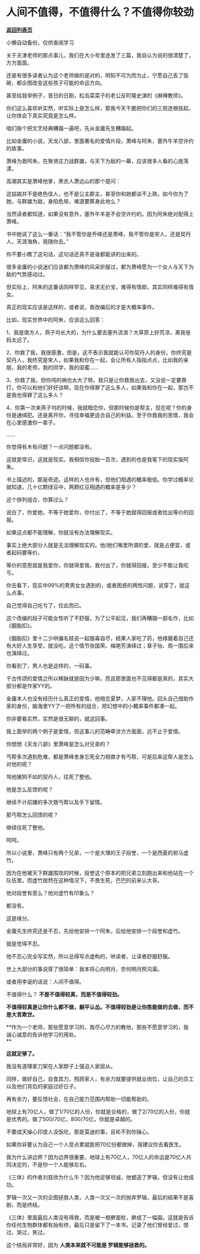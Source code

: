 # 人间不值得，不值得什么？不值得你较劲

[**返回列表页**](/gzh/记忆承载3)

小懒自动备份，仅供查阅学习

关于天津老师的那点事儿，我们在大小号里连发了三篇，我自认为说的很清楚了，方方面面。  

  

还是有很多读者认为这个老师做的是对的，明知不可为而为止，宁愿自己丢了饭碗，都企图改变这些孩子可能的命运方向。  

  

甚至给我举例子，昔日的日剧，松岛菜菜子的老公反町隆史演的《麻辣教师》。

  

你们这么喜欢听实然，听实际上是怎么样，那我今天干脆把你们的三观连根拔起，让你体会下真实究竟是怎么样。  

  

咱们挨个把文艺经典糟蹋一遍吧，先从金庸先生糟蹋起。

  

比如金庸的小说，天龙八部，里面著名的爱情片段，萧峰与阿朱，塞外牛羊空许约的故事。

  

萧峰为救阿朱，在聚贤庄力战群雄，与天下为敌的一幕，应该很多人看的心旌荡漾。

  

高潮其实是萧峰他爹，黑衣人萧远山的那个提问：

  

这姑娘并不是绝色佳人，也不是公主郡主，甚至你和她都谈不上熟，如今你为了她，与群雄为敌，身陷危局，难道要葬身此地么？

  

当然读者都知道，如果没有意外，塞外牛羊是不会空许约的。因为阿朱绝对配得上萧峰。

  

书中她说了这么一番话：“我不管你是乔峰还是萧峰，我不管你是宋人，还是契丹人，天涯海角，我随你去。”

  

你不要小瞧了这句话，这句话还真不是谁都能讲的出来的。

  

很多金庸的小说迷们应该都为萧峰的风采折服过，都为萧峰愿为一个女人与天下为敌的气势感动过。

  

但实际上，阿朱的这番话同样罕见，易求无价宝，难得有情郎，其实同样难得有情女。

  

真正的现实应该是这样的，或者说，我改编后的才是大概率事件。

  

比如，现实世界中的阿朱，应该这么回答：

  

1、我是南方人，燕子坞长大的，为什么要去塞外流浪？大草原上好荒凉，离我爸妈太远了。  

  

2、你救了我，我很感激，但是，这不表示我就能认可你契丹人的身份，你终究是契丹人，我终究是宋人，如果我和你在一起，会让所有人指指点点，比如我的亲朋，我的老师，我的同学，我的闺蜜......

  

3、你救了我，但你闯的祸也太大了呀。我只是让你救我出去，又没说一定要靠打，你可以和他们好好谈啊，现在你得罪了这么多人，如果我和你在一起，那岂不是我也得罪了这么多人？

  

4、你第一次来燕子坞的时候，我就暗恋你，但那时候你是帮主，现在呢？你的身份是通缉犯。还是离开你，寻找幸福更适合自己的利益。至于你救我的恩情，我会在心里感激你一辈子。

......

  

你觉得有木有问题？一点问题都没有。

  

这就是常识，这就是现实。我相信你投胎一百次，遇到的也是我笔下的现实版阿朱。

  

书上描述的，那是奇迹。这样的人也许有，但他们相遇的概率极低。你学过概率论就知道，几十亿颗绿豆中，两颗红豆相遇的概率是多少？  

  

这个排列组合，你算过么？

  

说白了，你爱她，不等于她爱你，你付出了，不等于她就得回报或者给出等价的回报。

  

如果这点都不能理解，你就没有办法理解现实。

  

事实上绝大部分人就是无法理解现实的。他/她们嘴里所谓的爱，就是占便宜，或者起码要等价。

  

等价的意思就是我爱你，你就得爱我，我付出了，你就得回报，至少不能让我吃亏。

  

你去看下，现实中99%的男男女女遇到的，或者困惑的两性问题，说穿了，就这么点事。

  

自己觉得自己吃亏了，仅此而已。

  

这个改编的段子可能女性听了不舒服，为了公平起见，我们再糟蹋一部名作，比如《胭脂扣》。

  

《胭脂扣》里十二少哄骗名妓说一起服毒自尽，结果人家吃了药，他琢磨着自己还有大好人生享受，就没吃。这个情节张国荣、梅艳芳演绎过；章子怡、周一围后来也演绎过。

  

你看到了，男人也是这样的，一码事。

  

千古传颂的爱情之所以稀缺就是因为少嘛，而且那里面也不见得都是真的，其实大部分都是作家YY的。

  

金庸本人也没有经历什么真正的爱情，他暗恋夏梦，人家不理他。回头自己借助作家的身份，脑海里YY了一把所有的组合，把幻想中的小概率事件都凑一起。

  

你非要看实然，实然是很无聊的，就这回事。

  

我上面举的两个例子是爱情，但这事儿的范畴牵涉方方面面，远不止于爱情。

  

你想想《天龙八部》里萧峰是怎么对兄弟的？

  

丐帮多次遇到危难，都是萧峰舍身忘死全力相救才有丐帮，可是后来这帮人是怎么对他的呢？

  

骂他猪狗不如的契丹人，往死了整他。

  

他是怎么反馈的呢？

  

继续不计前嫌的多次救丐帮以及手下留情。

  

那丐帮怎么回馈的呢？

  

继续往死了整他。

  

呵呵。

  

所以小说里，萧峰只有两个兄弟，一个是大理的王子段誉，一个是西夏的驸马虚竹。

  

因为在他被天下群雄围攻的时候，段誉这个原本的把兄弟立刻跑出来和他站在一个队伍里。而虚竹居然在这种情况下，不畏生死，巴巴的前来认大哥。

  

他对段誉有恩么？他对虚竹有印象么？

  

都没有。

  

这是缘分。

  

金庸先生终究还是不忍，先给他安排一个阿朱，后给他安排一个段誉和虚竹。

  

就是觉得不忍。

  

他不忍心完全写实然，所以总得写点虚构的，哄读者，让读者舒服舒服。

  

世上大部分的事说穿了很简单：我本将心向明月，奈何明月照沟渠。

  

或者用李诞的话说：人间不值得。

  

不值得什么？ **不是不值得较真，而是不值得较劲。**

  

 **不值得较真是让你什么都不做，躺平认怂。不值得较劲是让你拣能做的去做，而不是大言欺世。**

  

 **作为一个老师，那些愿意学习的，我尽心尽力的教他，那些不愿意学习的，我诚心诚意的告诉他学习的用处。  
**

  

 **这就足够了。**

  

我没有道理拿刀架在人家脖子上强迫人家屈从。  

  

同样，做好自己，自食其力，照顾家人，有余力就要提供就业岗位，让自己的员工以及他们背后的家庭过好日子。

  

再有余力，要反馈社会，在自己能力范围内帮助一切能帮助的。

  

地球上有70亿人，做了1/70亿的人份，你就是合格的，做了2/70亿的人份，你就是优秀的。做了500/70亿，800/70亿，你就是卓越的。

  

不要成天操心印度人没饭吃，那是莫迪的事，且轮不到你操心。  

  

如果你非要认为自己一个人受点累就能把70亿份都做掉，我建议你去看医生。

  

我为什么讲边界？因为边界很重要。地球上有70亿人，70亿人的命运是70亿人共同决定的，不是你一个人能够左右。

  

《三体》的作者刘慈欣为什么牛？因为他足够坦诚，他塑造了罗辑，但没有让他成功。

  

罗辑一次又一次的企图拯救人类，人类一次又一次的抛弃罗辑，最后的结果不是喜剧，而是终结。

  

《三体》里面最后人类没有得救，而是被一根擀面杖，擀成了一幅画。这就是告诉你任何生物群体都有始有终，最后只是留下了一本书。记录了他们曾经爱过，恨过，哭过，笑过。

  

这个结局非常好，因为 **人类本来就不可能是 罗辑能够拯救的。**

